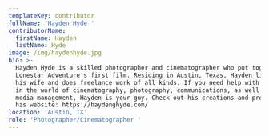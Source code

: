 ```yaml
---
templateKey: contributor
fullName: 'Hayden Hyde '
contributorName:
  firstName: Hayden
  lastName: Hyde
image: /img/haydenhyde.jpg
bio: >-
  Hayden Hyde is a skilled photographer and cinematographer who put together
  Lonestar Adventure's first film. Residing in Austin, Texas, Hayden lives with
  his wife and does freelance work of all kinds. If you need help with anything
  in the world of cinematography, photography, communications, as well as social
  media management, Hayden is your guy. Check out his creations and profile on
  his website: https://haydenghyde.com/
location: 'Austin, TX'
role: 'Photographer/Cinematographer '
---
```


